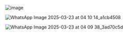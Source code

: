 ![image](https://github.com/user-attachments/assets/764c57c4-45f7-4fbc-9c28-7f5176a6aa08)


![WhatsApp Image 2025-03-23 at 04 10 14_a1cb4508](https://github.com/user-attachments/assets/ac03b914-5ecd-4039-958a-65e655acdd0b)


![WhatsApp Image 2025-03-23 at 04 09 38_3ad70c5d](https://github.com/user-attachments/assets/b8dacec5-0c95-4a09-9b43-c7c0fded3994)
